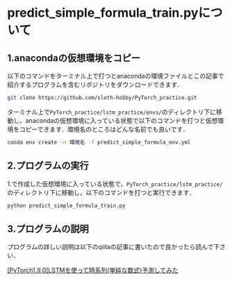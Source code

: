 # predict_simple_formula_train.pyについて

## 1.anacondaの仮想環境をコピー
以下のコマンドをターミナル上で打つとanacondaの環境ファイルとこの記事で紹介するプログラムを含むリポジトリをダウンロードできます．

```bash
git clone https://github.com/sloth-hobby/PyTorch_practice.git
```
ターミナル上で`PyTorch_practice/lstm_practice/envs/`のディレクトリ下に移動し，anacondaの仮想環境に入っている状態で以下のコマンドを打つと仮想環境をコピーできます．環境名のところはどんな名前でも良いです．

```bash
conda env create -n 環境名 -f predict_simple_formula_env.yml
```

## 2.プログラムの実行
1.で作成した仮想環境に入っている状態で，`PyTorch_practice/lstm_practice/`のディレクトリ下に移動し，以下のコマンドを打つと実行できます．
```bash
python predict_simple_formula_train.py
```
## 3.プログラムの説明
プログラムの詳しい説明は以下のqiitaの記事に書いたので良かったら読んで下さい．

[[PyTorch1.9.0]LSTMを使って時系列(単純な数式)予測してみた](https://qiita.com/sloth-hobby/items/93982c79a70b452b2e0a)
